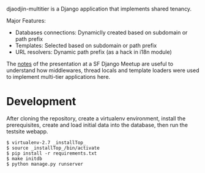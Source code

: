 djaodjin-multitier is a Django application that implements shared tenancy.

Major Features:

  - Databases connections: Dynamiclly created based on subdomain or path prefix
  - Templates: Selected based on subdomain or path prefix
  - URL resolvers: Dynamic path prefix (as a hack in i18n module)

The [notes](http://djaodjin.com/blog/multi-tier-implementation-in-django.blog.html)
of the presentation at a SF Django Meetup are useful to understand how
middlewares, thread locals and template loaders were used to implement
multi-tier applications here.


Development
===========

After cloning the repository, create a virtualenv environment, install
the prerequisites, create and load initial data into the database, then
run the testsite webapp.

    $ virtualenv-2.7 _installTop_
    $ source _installTop_/bin/activate
    $ pip install -r requirements.txt
    $ make initdb
    $ python manage.py runserver
